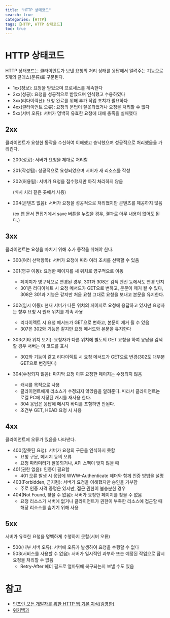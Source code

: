 ```yaml
---
title: "HTTP 상태코드"
search: true
categories: [HTTP]
tags: [HTTP, HTTP 상태코드]
toc: true
---
```


# HTTP 상태코드
HTTP 상태코드는 클라이언트가 보낸 요청의 처리 상태를 응답에서 알려주는 기능으로 5개의 클래스(분류)로 구분된다.

 - 1xx(정보): 요청을 받았으며 프로세스를 계속한다
 - 2xx(성공): 요청을 성공적으로 받았으며 인식했고 수용하였다
 - 3xx(리다이렉션): 요청 완료를 위해 추가 작업 조치가 필요하다
 - 4xx(클라이언트 오류): 요청의 문법이 잘못되었거나 요청을 처리할 수 없다
 - 5xx(서버 오류): 서버가 명백히 유효한 요청에 대해 충족을 실패했다

## 2xx
클라이언트가 요청한 동작을 수신하여 이해했고 승낙했으며 성공적으로 처리했음을 가리킨다.

- 200(성공): 서버가 요청을 제대로 처리함
- 201(작성됨): 성공적으로 요청되었으며 서버가 새 리소스를 작성
- 202(허용됨): 서버가 요청을 접수했지만 아직 처리하지 않음

  (배치 처리 같은 곳에서 사용)
- 204(콘텐츠 없음): 서버가 요청을 성공적으로 처리했지만 콘텐츠를 제공하지 않음

  (ex 웹 문서 편집기에서 save 버튼을 누렀을 경우, 결과로 아무 내용이 없어도 된다.)

## 3xx
클라이언트는 요청을 마치기 위해 추가 동작을 취해야 한다.

- 300(여러 선택항목): 서버가 요청에 따라 여러 조치를 선택할 수 있움
- 301(영구 이동): 요청한 페이지를 새 위치로 영구적으로 이동
  - 페이지가 영구적으로 변경된 경우, 301과 308은 검색 엔진 등에서도 변경 인지
  - 301은 리다이렉트 시 요청 메서드가 GET으로 변하고, 분문이 제거 될 수 있다, 308은 301과 기능은 같지만 처음 요청 그대로 요청을 보내고 본문을 유지한다.

- 302(임시 이동): 현재 서버가 다른 위치의 페이지로 요청에 응답하고 있지만 요청자는 향후 요청 시 원래 위치를 계속 사용
  - 리다이렉트 시 요청 메서드가 GET으로 변하고, 본문이 제거 될 수 있음
  - 307은 302와 기능은 같지만 요청 메서드와 본문을 유지한다

- 303(기타 위치 보기): 요청자가 다른 위치에 별도의 GET 요청을 하여 응답을 검색할 경우 서버는 이 코드를 표시
  - 302와 기능이 같고 리다이렉트 시 요청 메서드가 GET으로 변경(302도 대부분 GET으로 변경된다)
- 304(수정되지 않음): 마지막 요청 이후 요청한 페이지는 수정되지 않음
  - 캐시를 목적으로 사용
  - 클라이언트에게 리소스가 수정되지 않았음을 알려준다. 따라서 클라이언트는 로컬 PC에 저장된 캐시를 재사용 한다.
  - 304 응답은 응답에 메시지 바디를 포함하면 안된다.
  - 조건부 GET, HEAD 요청 시 사용

## 4xx
클라이언트에 오류가 있음을 나타낸다.

- 400(잘못된 요청): 서버가 요청의 구문을 인식하지 못함
  - 요청 구문, 메시지 등의 오류
  - 요청 파라미터가 잘못되거나, API 스펙이 맞지 않을 때
- 401(권한 없음): 인증이 필요함
  - 401 오류 발생 시 응답에 WWW-Authenticate 헤더와 함께 인증 방법을 설명
- 403(Forbidden, 금지됨): 서버가 요청을 이해했지만 승인을 거부함
  - 주로 인증 자격 증명은 있지만, 접근 권한이 불충분한 경우
- 404(Not Found, 찾을 수 없음): 서버가 요청한 페이지를 찾을 수 없음
  - 요청 리소스가 서버에 없거나 클라이언트가 권한이 부족한 리소스에 접근할 때 해당 리소스를 숨기기 위해 사용

## 5xx
서버가 유효한 요청을 명백하게 수행하지 못함(서버 오류)

- 500(내부 서버 오류): 서버에 오류가 발생하여 요청을 수행할 수 없다
- 503(서비스를 사용할 수 없음): 서버가 일시적인 과부하 또는 예정된 작업으로 잠시 요청을 처리할 수 없음
  - Retry-After 헤더 필드로 얼마뒤에 복구되는지 보낼 수도 있음

# 참고

- [인프런 모든 개발자를 위한 HTTP 웹 기본 지식(김영한)](https://www.inflearn.com/course/http-%EC%9B%B9-%EB%84%A4%ED%8A%B8%EC%9B%8C%ED%81%AC/dashboard)
- [위키백과](https://ko.wikipedia.org/wiki/HTTP_%EC%83%81%ED%83%9C_%EC%BD%94%EB%93%9C#1xx_(%EC%A1%B0%EA%B1%B4%EB%B6%80_%EC%9D%91%EB%8B%B5))
